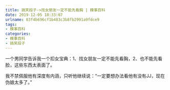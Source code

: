 ```yaml
---
title: 搞笑段子->找女朋友一定不能先看胸 | 糗事百科
date: 2019-12-05 18:33:07
urlname: 03f4b696cf1b483c3b8fb2991a9fdce9
tags: 
- 糗事百科
categories:
- 糗事百科
- 搞笑段子
---
```

一个男同学告诉我一个扣女宝典：1、找女朋友一定不能先看胸，2、也不能先看脸，这些东西太表面了。

我不禁佩服他有深度有内涵，只听他继续说：“一定要想办法看他有没有JJ，现在伪娘太多了。”


